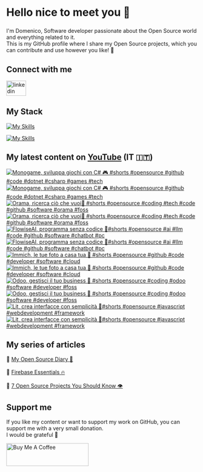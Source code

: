 <h1 align="left">Hello nice to meet you 👋 </h1>

###

<p align="left">I'm Domenico, Software developer passionate about the Open Source world and everything related to it.<br>This is my GitHub profile where I share my Open Source projects, which you can contribute and use however you like! 🚀</p>

###

## Connect with me
<div align="left">
    <a href="https://linktr.ee/domenicotenace" target="_blank"><img src="https://raw.githubusercontent.com/maurodesouza/profile-readme-generator/master/src/assets/icons/social/linktree/default.svg" width="52" height="40" alt="linkedin logo" /></a>
</div>




###

###

## My Stack
[![My Skills](https://skillicons.dev/icons?i=js,ts,vue,nuxt,cs,dotnet&theme=light)](https://skillicons.dev#gh-dark-mode-only)

[![My Skills](https://skillicons.dev/icons?i=js,ts,vue,nuxt,cs,dotnet&theme=dark)](https://skillicons.dev#gh-light-mode-only)

###

## My latest content on [YouTube](https://www.youtube.com/@domenicotenacedev) (IT 🇮🇹)

<!-- BEGIN YOUTUBE-CARDS -->
[![Monogame, sviluppa giochi con C# 🎮 #shorts #opensource #github #code #dotnet #csharp #games #tech](https://ytcards.demolab.com/?id=TZb4QMyg3RU&title=Monogame%2C+sviluppa+giochi+con+C%23+%F0%9F%8E%AE+%23shorts+%23opensource+%23github+%23code+%23dotnet+%23csharp+%23games+%23tech&lang=en&timestamp=1756208704&background_color=%230d1117&title_color=%23ffffff&stats_color=%23dedede&max_title_lines=2&width=250&border_radius=5&duration=35 "Monogame, sviluppa giochi con C# 🎮 #shorts #opensource #github #code #dotnet #csharp #games #tech")](https://www.youtube.com/shorts/TZb4QMyg3RU#gh-dark-mode-only)[![Monogame, sviluppa giochi con C# 🎮 #shorts #opensource #github #code #dotnet #csharp #games #tech](https://ytcards.demolab.com/?id=TZb4QMyg3RU&title=Monogame%2C+sviluppa+giochi+con+C%23+%F0%9F%8E%AE+%23shorts+%23opensource+%23github+%23code+%23dotnet+%23csharp+%23games+%23tech&lang=en&timestamp=1756208704&background_color=%23ffffff&title_color=%2324292f&stats_color=%2357606a&max_title_lines=2&width=250&border_radius=5&duration=35 "Monogame, sviluppa giochi con C# 🎮 #shorts #opensource #github #code #dotnet #csharp #games #tech")](https://www.youtube.com/shorts/TZb4QMyg3RU#gh-light-mode-only)
[![Orama, ricerca ciò che vuoi🔎 #shorts #opensource #coding #tech #code #github #software #orama #foss](https://ytcards.demolab.com/?id=yva4WNoFGfE&title=Orama%2C+ricerca+ci%C3%B2+che+vuoi%F0%9F%94%8E+%23shorts+%23opensource+%23coding+%23tech+%23code+%23github+%23software+%23orama+%23foss&lang=en&timestamp=1755603986&background_color=%230d1117&title_color=%23ffffff&stats_color=%23dedede&max_title_lines=2&width=250&border_radius=5&duration=36 "Orama, ricerca ciò che vuoi🔎 #shorts #opensource #coding #tech #code #github #software #orama #foss")](https://www.youtube.com/shorts/yva4WNoFGfE#gh-dark-mode-only)[![Orama, ricerca ciò che vuoi🔎 #shorts #opensource #coding #tech #code #github #software #orama #foss](https://ytcards.demolab.com/?id=yva4WNoFGfE&title=Orama%2C+ricerca+ci%C3%B2+che+vuoi%F0%9F%94%8E+%23shorts+%23opensource+%23coding+%23tech+%23code+%23github+%23software+%23orama+%23foss&lang=en&timestamp=1755603986&background_color=%23ffffff&title_color=%2324292f&stats_color=%2357606a&max_title_lines=2&width=250&border_radius=5&duration=36 "Orama, ricerca ciò che vuoi🔎 #shorts #opensource #coding #tech #code #github #software #orama #foss")](https://www.youtube.com/shorts/yva4WNoFGfE#gh-light-mode-only)
[![FlowiseAI, programma senza codice 👾#shorts #opensource #ai #llm #code #github #software #chatbot #pc](https://ytcards.demolab.com/?id=yCYppz_-jEY&title=FlowiseAI%2C+programma+senza+codice+%F0%9F%91%BE%23shorts+%23opensource+%23ai+%23llm+%23code+%23github+%23software+%23chatbot+%23pc&lang=en&timestamp=1754993100&background_color=%230d1117&title_color=%23ffffff&stats_color=%23dedede&max_title_lines=2&width=250&border_radius=5&duration=27 "FlowiseAI, programma senza codice 👾#shorts #opensource #ai #llm #code #github #software #chatbot #pc")](https://www.youtube.com/shorts/yCYppz_-jEY#gh-dark-mode-only)[![FlowiseAI, programma senza codice 👾#shorts #opensource #ai #llm #code #github #software #chatbot #pc](https://ytcards.demolab.com/?id=yCYppz_-jEY&title=FlowiseAI%2C+programma+senza+codice+%F0%9F%91%BE%23shorts+%23opensource+%23ai+%23llm+%23code+%23github+%23software+%23chatbot+%23pc&lang=en&timestamp=1754993100&background_color=%23ffffff&title_color=%2324292f&stats_color=%2357606a&max_title_lines=2&width=250&border_radius=5&duration=27 "FlowiseAI, programma senza codice 👾#shorts #opensource #ai #llm #code #github #software #chatbot #pc")](https://www.youtube.com/shorts/yCYppz_-jEY#gh-light-mode-only)
[![Immich, le tue foto a casa tua 📸 #shorts #opensource #github #code #developer #software #cloud](https://ytcards.demolab.com/?id=xzdKFWDWlkI&title=Immich%2C+le+tue+foto+a+casa+tua+%F0%9F%93%B8+%23shorts+%23opensource+%23github+%23code+%23developer+%23software+%23cloud&lang=en&timestamp=1754395156&background_color=%230d1117&title_color=%23ffffff&stats_color=%23dedede&max_title_lines=2&width=250&border_radius=5&duration=27 "Immich, le tue foto a casa tua 📸 #shorts #opensource #github #code #developer #software #cloud")](https://www.youtube.com/shorts/xzdKFWDWlkI#gh-dark-mode-only)[![Immich, le tue foto a casa tua 📸 #shorts #opensource #github #code #developer #software #cloud](https://ytcards.demolab.com/?id=xzdKFWDWlkI&title=Immich%2C+le+tue+foto+a+casa+tua+%F0%9F%93%B8+%23shorts+%23opensource+%23github+%23code+%23developer+%23software+%23cloud&lang=en&timestamp=1754395156&background_color=%23ffffff&title_color=%2324292f&stats_color=%2357606a&max_title_lines=2&width=250&border_radius=5&duration=27 "Immich, le tue foto a casa tua 📸 #shorts #opensource #github #code #developer #software #cloud")](https://www.youtube.com/shorts/xzdKFWDWlkI#gh-light-mode-only)
[![Odoo, gestisci il tuo business 🫨 #shorts #opensource #coding #odoo #software #developer #foss](https://ytcards.demolab.com/?id=H6kYGH7bwjo&title=Odoo%2C+gestisci+il+tuo+business+%F0%9F%AB%A8+%23shorts+%23opensource+%23coding+%23odoo+%23software+%23developer+%23foss&lang=en&timestamp=1753788967&background_color=%230d1117&title_color=%23ffffff&stats_color=%23dedede&max_title_lines=2&width=250&border_radius=5&duration=35 "Odoo, gestisci il tuo business 🫨 #shorts #opensource #coding #odoo #software #developer #foss")](https://www.youtube.com/shorts/H6kYGH7bwjo#gh-dark-mode-only)[![Odoo, gestisci il tuo business 🫨 #shorts #opensource #coding #odoo #software #developer #foss](https://ytcards.demolab.com/?id=H6kYGH7bwjo&title=Odoo%2C+gestisci+il+tuo+business+%F0%9F%AB%A8+%23shorts+%23opensource+%23coding+%23odoo+%23software+%23developer+%23foss&lang=en&timestamp=1753788967&background_color=%23ffffff&title_color=%2324292f&stats_color=%2357606a&max_title_lines=2&width=250&border_radius=5&duration=35 "Odoo, gestisci il tuo business 🫨 #shorts #opensource #coding #odoo #software #developer #foss")](https://www.youtube.com/shorts/H6kYGH7bwjo#gh-light-mode-only)
[![Lit, crea interfacce con semplicità 🌚#shorts #opensource #javascript #webdevelopment #framework](https://ytcards.demolab.com/?id=IIwCMI_sXQA&title=Lit%2C+crea+interfacce+con+semplicit%C3%A0+%F0%9F%8C%9A%23shorts+%23opensource+%23javascript+%23webdevelopment+%23framework&lang=en&timestamp=1753179257&background_color=%230d1117&title_color=%23ffffff&stats_color=%23dedede&max_title_lines=2&width=250&border_radius=5&duration=32 "Lit, crea interfacce con semplicità 🌚#shorts #opensource #javascript #webdevelopment #framework")](https://www.youtube.com/shorts/IIwCMI_sXQA#gh-dark-mode-only)[![Lit, crea interfacce con semplicità 🌚#shorts #opensource #javascript #webdevelopment #framework](https://ytcards.demolab.com/?id=IIwCMI_sXQA&title=Lit%2C+crea+interfacce+con+semplicit%C3%A0+%F0%9F%8C%9A%23shorts+%23opensource+%23javascript+%23webdevelopment+%23framework&lang=en&timestamp=1753179257&background_color=%23ffffff&title_color=%2324292f&stats_color=%2357606a&max_title_lines=2&width=250&border_radius=5&duration=32 "Lit, crea interfacce con semplicità 🌚#shorts #opensource #javascript #webdevelopment #framework")](https://www.youtube.com/shorts/IIwCMI_sXQA#gh-light-mode-only)
<!-- END YOUTUBE-CARDS -->



###



## My series of articles
<div>
  🔸 <a href="https://dev.to/dvalin99/series/29049" target="_blank">My Open Source Diary 📕</a> 
  <br/>
  <br/>
  🔸 <a href="https://dev.to/dvalin99/series/32553" target="_blank">Firebase Essentials 🔥</a> 
  <br/>
  <br/>
  🔸 <a href="https://dev.to/dvalin99/series/27756" target="_blank">7 Open Source Projects You Should Know 👁</a>
  
</div>

## Support me

If you like my content or want to support my work on GitHub, you can support me with a very small donation. 
<br/>
I would be grateful 🥹

<a href="https://www.buymeacoffee.com/domenicotenace" target="_blank"><img src="https://cdn.buymeacoffee.com/buttons/v2/default-yellow.png" alt="Buy Me A Coffee" style="height: 60px !important;width: 217px !important;" ></a>


